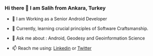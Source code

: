 ### Hi there 👋 I am Salih from Ankara, Turkey

- 🔭  I am Working as a Senior Android Developer

- 🌱  Currently, learning crucial principles of Software Craftsmanship.

- 💬  Ask me about : Android, Geodesy and Geoinformation Science

- 📫  Reach me using: [Linkedin](https://www.linkedin.com/in/salihyalcin89/) or [Twitter](https://twitter.com/salihyalcin/)
